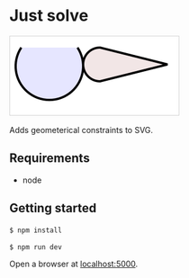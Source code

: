 # Just solve

<!-- Root README: 
- visible in GitHub
- for developers; explains how to build and test the project
-->

<img width=300 src="branding/logo.svg" style="border: solid 1px lightgray;" />

<!-- Update the logo, once we get further; even making it interactive :).
-->

Adds geometerical constraints to SVG.


## Requirements

- node

<!--
Developed on:

macOS 11.4
node 16.2
npm 7.13
-->


## Getting started

```
$ npm install
```

```
$ npm run dev 
```

Open a browser at [localhost:5000](http://localhost:5000). 


<!-- #later
## References

-
-->
